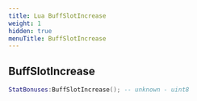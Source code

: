 ```yaml
---
title: Lua BuffSlotIncrease
weight: 1
hidden: true
menuTitle: BuffSlotIncrease
---
```

## BuffSlotIncrease
```lua
StatBonuses:BuffSlotIncrease(); -- unknown - uint8
```